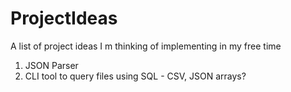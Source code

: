 # ProjectIdeas
A list of project ideas I m thinking of implementing in my free time

1. JSON Parser
2. CLI tool to query files using SQL - CSV, JSON arrays?
